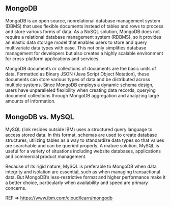 ## MongoDB

MongoDB is an open source, nonrelational database management system (DBMS) that uses flexible documents instead of tables and rows to process and store various forms of data. As a NoSQL solution, MongoDB does not require a relational database management system (RDBMS), so it provides an elastic data storage model that enables users to store and query multivariate data types with ease. This not only simplifies database management for developers but also creates a highly scalable environment for cross-platform applications and services.

MongoDB documents or collections of documents are the basic units of data. Formatted as Binary JSON (Java Script Object Notation), these documents can store various types of data and be distributed across multiple systems. Since MongoDB employs a dynamic schema design, users have unparalleled flexibility when creating data records, querying document collections through MongoDB aggregation and analyzing large amounts of information.


## MongoDB vs. MySQL

MySQL (link resides outside IBM) uses a structured query language to access stored data. In this format, schemas are used to create database structures, utilizing tables as a way to standardize data types so that values are searchable and can be queried properly. A mature solution, MySQL is useful for a variety of situations including website databases, applications and commercial product management.

Because of its rigid nature, MySQL is preferable to MongoDB when data integrity and isolation are essential, such as when managing transactional data. But MongoDB’s less-restrictive format and higher performance make it a better choice, particularly when availability and speed are primary concerns.

REF => https://www.ibm.com/cloud/learn/mongodb
